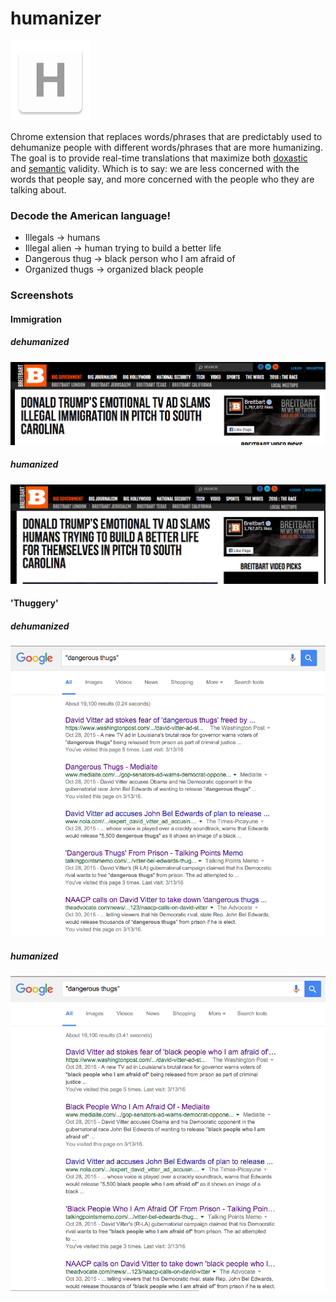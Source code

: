 humanizer
=============

![](logo.png)

Chrome extension that replaces words/phrases that are predictably used to dehumanize people with different words/phrases that are more humanizing. The goal is to provide real-time translations that maximize both [doxastic](https://en.wikipedia.org/wiki/Doxastic_logic) and [semantic](https://en.wikipedia.org/wiki/Semantic_theory_of_truth#Tarski.27s_theory) validity. Which is to say: we are less concerned with the words that people say, and more concerned with the people who they are talking about.

### Decode the American language!
- Illegals -> humans
- Illegal alien -> human trying to build a better life
- Dangerous thug -> black person who I am afraid of
- Organized thugs -> organized black people 

### Screenshots
#### Immigration
##### dehumanized
![](dehumanizedImmigration.png)
##### humanized
![](humanizedImmigration.png)

#### 'Thuggery'
##### dehumanized
![](dehumanizedDangerousThugs.png)
##### humanized
![](humanizedDangerousThugs.png)


